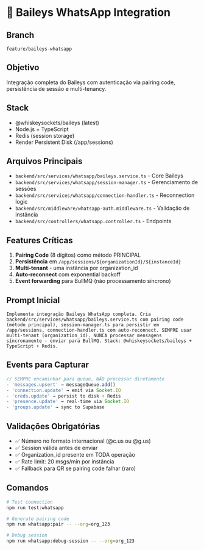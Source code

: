 # 📱 Baileys WhatsApp Integration

## Branch
`feature/baileys-whatsapp`

## Objetivo
Integração completa do Baileys com autenticação via pairing code, persistência de sessão e multi-tenancy.

## Stack
- @whiskeysockets/baileys (latest)
- Node.js + TypeScript
- Redis (session storage)
- Render Persistent Disk (/app/sessions)

## Arquivos Principais
- `backend/src/services/whatsapp/baileys.service.ts` - Core Baileys
- `backend/src/services/whatsapp/session-manager.ts` - Gerenciamento de sessões
- `backend/src/services/whatsapp/connection-handler.ts` - Reconnection logic
- `backend/src/middleware/whatsapp-auth.middleware.ts` - Validação de instância
- `backend/src/controllers/whatsapp.controller.ts` - Endpoints

## Features Críticas
1. **Pairing Code** (8 dígitos) como método PRINCIPAL
2. **Persistência** em `/app/sessions/${organizationId}/${instanceId}`
3. **Multi-tenant** - uma instância por organization_id
4. **Auto-reconnect** com exponential backoff
5. **Event forwarding** para BullMQ (não processamento síncrono)

## Prompt Inicial
```
Implementa integração Baileys WhatsApp completa. Cria backend/src/services/whatsapp/baileys.service.ts com pairing code (método principal), session-manager.ts para persistir em /app/sessions, connection-handler.ts com auto-reconnect. SEMPRE usar multi-tenant (organization_id). NUNCA processar mensagens síncronamente - enviar para BullMQ. Stack: @whiskeysockets/baileys + TypeScript + Redis.
```

## Events para Capturar
```typescript
// SEMPRE encaminhar para queue, NÃO processar diretamente
- 'messages.upsert' → messageQueue.add()
- 'connection.update' → emit via Socket.IO
- 'creds.update' → persist to disk + Redis
- 'presence.update' → real-time via Socket.IO
- 'groups.update' → sync to Supabase
```

## Validações Obrigatórias
- ✅ Número no formato internacional (@c.us ou @g.us)
- ✅ Session válida antes de enviar
- ✅ Organization_id presente em TODA operação
- ✅ Rate limit: 20 msgs/min por instância
- ✅ Fallback para QR se pairing code falhar (raro)

## Comandos
```bash
# Test connection
npm run test:whatsapp

# Generate pairing code
npm run whatsapp:pair -- --org=org_123

# Debug session
npm run whatsapp:debug-session -- --org=org_123
```
